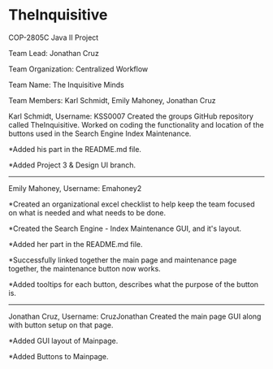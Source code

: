# TheInquisitive
COP-2805C Java II Project

Team Lead: Jonathan Cruz

Team Organization: Centralized Workflow

Team Name: The Inquisitive Minds

Team Members: Karl Schmidt, Emily Mahoney, Jonathan Cruz

Karl Schmidt, Username: KSS0007 Created the groups GitHub repository called TheInquisitive. Worked on coding the functionality and location of the buttons used in the Search Engine Index Maintenance.

*Added his part in the README.md file.

*Added Project 3 & Design UI branch.

-------------------------------------------------------------------------------------------------------------------------------------------

Emily Mahoney, Username: Emahoney2

*Created an organizational excel checklist to help keep the team focused on what is needed and what needs to be done.

*Created the Search Engine - Index Maintenance GUI, and it's layout.

*Added her part in the README.md file.

*Successfully linked together the main page and maintenance page together, the maintenance button now works.

*Added tooltips for each button, describes what the purpose of the button is.

-------------------------------------------------------------------------------------------------------------------------------------------

Jonathan Cruz, Username: CruzJonathan Created the main page GUI along with button setup on that page.

*Added GUI layout of Mainpage.

*Added Buttons to Mainpage.
